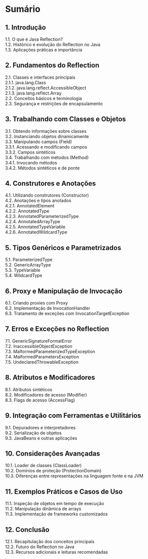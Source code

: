 # Sumário

## 1. Introdução

1.1. O que é Java Reflection?  
 1.2. Histórico e evolução do Reflection no Java  
 1.3. Aplicações práticas e importância

## 2. Fundamentos do Reflection

2.1. Classes e interfaces principais  
 2.1.1. java.lang.Class  
 2.1.2. java.lang.reflect.AccessibleObject  
 2.1.3. java.lang.reflect.Array  
 2.2. Conceitos básicos e terminologia  
 2.3. Segurança e restrições de encapsulamento

## 3. Trabalhando com Classes e Objetos

3.1. Obtendo informações sobre classes  
 3.2. Instanciando objetos dinamicamente  
 3.3. Manipulando campos (Field)  
 3.3.1. Acessando e modificando campos  
 3.3.2. Campos sintéticos  
 3.4. Trabalhando com métodos (Method)  
 3.4.1. Invocando métodos  
 3.4.2. Métodos sintéticos e de ponte

## 4. Construtores e Anotações

4.1. Utilizando construtores (Constructor)  
 4.2. Anotações e tipos anotados  
 4.2.1. AnnotatedElement  
 4.2.2. AnnotatedType  
 4.2.3. AnnotatedParameterizedType  
 4.2.4. AnnotatedArrayType  
 4.2.5. AnnotatedTypeVariable  
 4.2.6. AnnotatedWildcardType

## 5. Tipos Genéricos e Parametrizados

5.1. ParameterizedType  
 5.2. GenericArrayType  
 5.3. TypeVariable  
 5.4. WildcardType

## 6. Proxy e Manipulação de Invocação

6.1. Criando proxies com Proxy  
 6.2. Implementação de InvocationHandler  
 6.3. Tratamento de exceções com InvocationTargetException

## 7. Erros e Exceções no Reflection

7.1. GenericSignatureFormatError  
 7.2. InaccessibleObjectException  
 7.3. MalformedParameterizedTypeException  
 7.4. MalformedParametersException  
 7.5. UndeclaredThrowableException

## 8. Atributos e Modificadores

8.1. Atributos sintéticos  
 8.2. Modificadores de acesso (Modifier)  
 8.3. Flags de acesso (AccessFlag)

## 9. Integração com Ferramentas e Utilitários

9.1. Depuradores e interpretadores  
 9.2. Serialização de objetos  
 9.3. JavaBeans e outras aplicações

## 10. Considerações Avançadas

10.1. Loader de classes (ClassLoader)  
 10.2. Domínios de proteção (ProtectionDomain)  
 10.3. Diferenças entre representações na linguagem fonte e na JVM

## 11. Exemplos Práticos e Casos de Uso

11.1. Inspeção de objetos em tempo de execução  
 11.2. Manipulação dinâmica de arrays  
 11.3. Implementação de frameworks customizados

## 12. Conclusão

12.1. Recapitulação dos conceitos principais  
 12.2. Futuro do Reflection no Java  
 12.3. Recursos adicionais e leituras recomendadas
